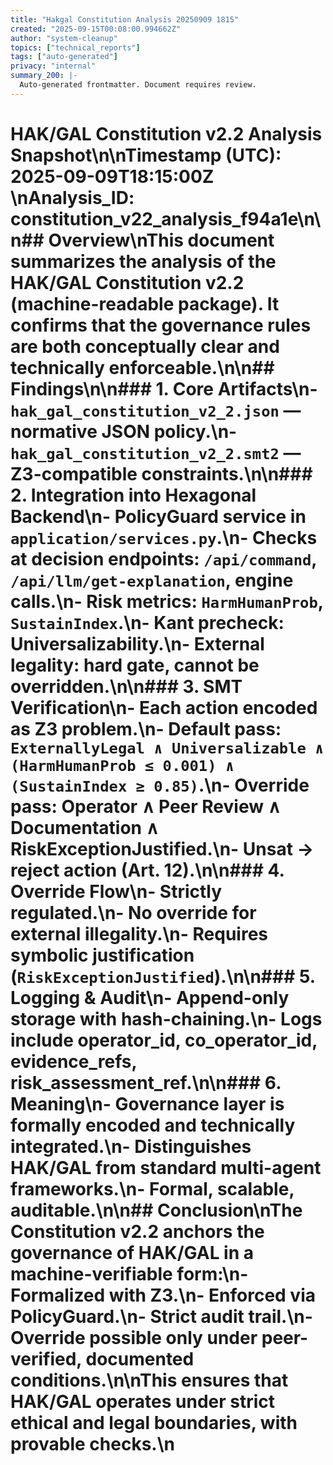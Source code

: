 ```yaml
---
title: "Hakgal Constitution Analysis 20250909 1815"
created: "2025-09-15T00:08:00.994662Z"
author: "system-cleanup"
topics: ["technical_reports"]
tags: ["auto-generated"]
privacy: "internal"
summary_200: |-
  Auto-generated frontmatter. Document requires review.
---
```


# HAK/GAL Constitution v2.2 Analysis Snapshot\n\n**Timestamp (UTC):** 2025-09-09T18:15:00Z  \n**Analysis_ID:** constitution_v22_analysis_f94a1e\n\n## Overview\nThis document summarizes the analysis of the HAK/GAL Constitution v2.2 (machine-readable package). It confirms that the governance rules are both conceptually clear and technically enforceable.\n\n## Findings\n\n### 1. Core Artifacts\n- `hak_gal_constitution_v2_2.json` — normative JSON policy.\n- `hak_gal_constitution_v2_2.smt2` — Z3-compatible constraints.\n\n### 2. Integration into Hexagonal Backend\n- PolicyGuard service in `application/services.py`.\n- Checks at decision endpoints: `/api/command`, `/api/llm/get-explanation`, engine calls.\n- Risk metrics: `HarmHumanProb`, `SustainIndex`.\n- Kant precheck: Universalizability.\n- External legality: hard gate, cannot be overridden.\n\n### 3. SMT Verification\n- Each action encoded as Z3 problem.\n- Default pass: `ExternallyLegal ∧ Universalizable ∧ (HarmHumanProb ≤ 0.001) ∧ (SustainIndex ≥ 0.85)`.\n- Override pass: Operator ∧ Peer Review ∧ Documentation ∧ RiskExceptionJustified.\n- Unsat → reject action (Art. 12).\n\n### 4. Override Flow\n- Strictly regulated.\n- No override for external illegality.\n- Requires symbolic justification (`RiskExceptionJustified`).\n\n### 5. Logging & Audit\n- Append-only storage with hash-chaining.\n- Logs include operator_id, co_operator_id, evidence_refs, risk_assessment_ref.\n\n### 6. Meaning\n- Governance layer is formally encoded and technically integrated.\n- Distinguishes HAK/GAL from standard multi-agent frameworks.\n- Formal, scalable, auditable.\n\n## Conclusion\nThe Constitution v2.2 anchors the governance of HAK/GAL in a machine-verifiable form:\n- Formalized with Z3.\n- Enforced via PolicyGuard.\n- Strict audit trail.\n- Override possible only under peer-verified, documented conditions.\n\nThis ensures that HAK/GAL operates under strict ethical and legal boundaries, with provable checks.\n